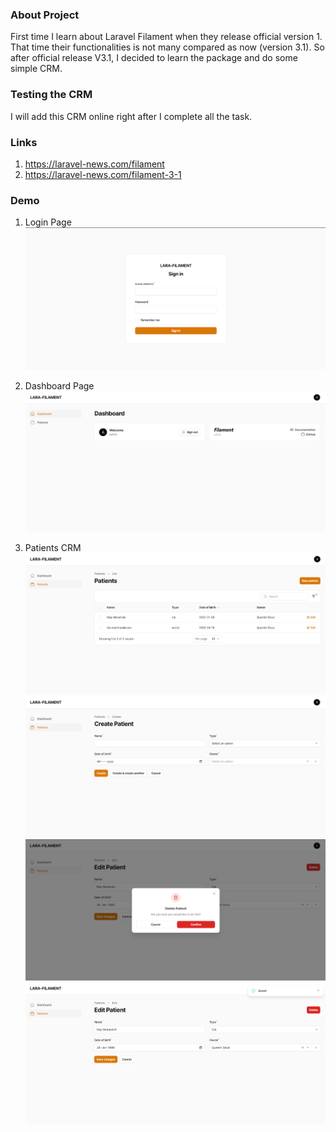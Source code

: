 ### About Project
First time I learn about Laravel Filament when they release official version 1. That time their functionalities is not many compared as now (version 3.1). So after official release V3.1, I decided to learn the package and do some simple CRM.

### Testing the CRM
I will add this CRM online right after I complete all the task.

### Links
1. https://laravel-news.com/filament
2. https://laravel-news.com/filament-3-1

### Demo
1. Login Page
![Alt text](image-1.png)

2. Dashboard Page
![Alt text](image-2.png)

3. Patients CRM
![Alt text](image-3.png)
![Alt text](image-4.png)
![Alt text](image-5.png)
![Alt text](image-6.png)